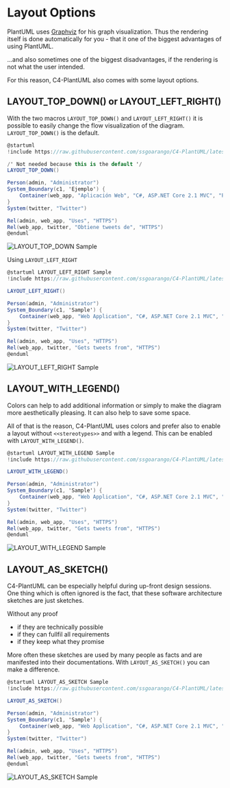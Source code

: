 # Layout Options

PlantUML uses [Graphviz](https://www.graphviz.org/) for his graph visualization. Thus the rendering itself is done automatically for you - that it one of the biggest advantages of using PlantUML.

...and also sometimes one of the biggest disadvantages, if the rendering is not what the user intended.

For this reason, C4-PlantUML also comes with some layout options.

## LAYOUT_TOP_DOWN() or LAYOUT_LEFT_RIGHT()

With the two macros `LAYOUT_TOP_DOWN()` and `LAYOUT_LEFT_RIGHT()` it is possible to easily change the flow visualization of the diagram. `LAYOUT_TOP_DOWN()` is the default.

```csharp
@startuml
!include https://raw.githubusercontent.com/ssgoarango/C4-PlantUML/latest/C4_Container.puml

/' Not needed because this is the default '/
LAYOUT_TOP_DOWN()

Person(admin, "Administrator")
System_Boundary(c1, 'Ejemplo') {
    Container(web_app, "Aplicación Web", "C#, ASP.NET Core 2.1 MVC", "Permite a los usuarios comparar varias secuencias de Twitter")
}
System(twitter, "Twitter")

Rel(admin, web_app, "Uses", "HTTPS")
Rel(web_app, twitter, "Obtiene tweets de", "HTTPS")
@enduml
```

![LAYOUT_TOP_DOWN Sample]("http://www.plantuml.com/plantuml/png/JKzDZnCn3BtdLvXow5GgCrh4YTEMiXA7tNP4fwmuZJo9QOFoCOeTgXNYL_4J-6Ca0hRaOkUzv-VdMnPCahrJBspGBXk2iyZCRxikuQKzMJddAJCb7ODGa5P7tp6V8YOCfzXjtxpg7GOvFjnt3eLO2ZHkYnXjeDJErLfrIzX5WK1aoC146eiboDaoM2wLmD0Np4vWsQdxpUVzSHY7VJ--tp_kcfLIFIMEeK7ZRLZ3ObEhPKaeCIrMwl34Gdvy5tCmc9uQVRE6vTrNyhEBonLyLr3USwRcGjE8yroDPcSrQllhPu17cXO5shvSm-RGjxkxeOmaWjVj3JnysbQknF1M211SPCYSCTdIwEXdJ9ZWM_aZ0vFE57Hj3S5miI9KO_xu6xIHFr1nl9Bg8xb_1ru37fcuRlum3FsXgAhecRtQx2Un5AWWH5At_ZzpIy5axtu3", "Ejemplo LAYOUT_TOP_DOWN")

Using `LAYOUT_LEFT_RIGHT`

```csharp
@startuml LAYOUT_LEFT_RIGHT Sample
!include https://raw.githubusercontent.com/ssgoarango/C4-PlantUML/latest/C4_Container.puml

LAYOUT_LEFT_RIGHT()

Person(admin, "Administrator")
System_Boundary(c1, 'Sample') {
    Container(web_app, "Web Application", "C#, ASP.NET Core 2.1 MVC", "Allows users to compare multiple Twitter timelines")
}
System(twitter, "Twitter")

Rel(admin, web_app, "Uses", "HTTPS")
Rel(web_app, twitter, "Gets tweets from", "HTTPS")
@enduml
```

![LAYOUT_LEFT_RIGHT Sample](http://www.plantuml.com/plantuml/png/xLfjRziu4lwkNy5rFgG1dCP9NvhD9SRwHMc2Svp0KYwtrnO6ROrZOMLI8Ecwlcl_-mrbcP7D28BaDfzM1c9Pd7dccI7ry0NvGoegr7mMEVkamoCk9Dxi5LwEyri0av01SNlkZTltXvUt-ATpsxiTaBtBv78GoLFBA6IF9J5zjtFLNo5wr_znoV69uyY_GXPJGMS4ZUWyKZvyKwqeV6GpO8gCyG-8hDb2qFWX3DIKd3GQcUSp-kq6fAIFu8N_1NByhf7r4Z1Mb3r6GFxd4BmyH0MkbZ5SSgPM7YT9YvpIW2ymEJAXaGJdHnQc9GHVf119MSdU--HAdcWe-sasm8zdEPsVZ_YS1LGicyqrloqMEPmRLeGj7c-JAtdQvY80aVTSzoYGWCef19hcFkdH9P-hSbqSSMJSQ_rvU-yFMzxG-wVhTwuoAO_e-Az7ePDDURYks-vsCXPJoeA529K2HfIOWpr0T7PzEWDIw_1PE2OUPPBSU3LdDLR8X7FzTJxXUlpeC1S2WkO35GphUNP-f1kQf2E0AWZGN90WbEEvb25dTS800aaK9oCWNsaK1jhA-GrOy9IYoNUTgtzxD-pUFlJHBqvykL8S6OUwZn5ssxxdNlh3mVN7Avz4C57QHOIFKvNnmCAtLwCYXB8lR-guV0L3p83AEe5XH4SG7MHUXDh5HVgqHZP689KazIi6r3TwH3uFJ3wjMh_aHy3C1X1HdRASXd79HD5rkEPqN5-3dcpGCoMzgDKEoDeuss3yo9acRyfIAeo2yPJj5EypEpewb_WUdsq9PVDJ2l_b_4YtDu-EQXirG6uJmMTrDEEPlavfsqrrKZiyRDOE2Z5COZQORMDGD-hMnbV-LUgGUDi4xJRDyFpmK3CiXh9v5XWPy0tqFk0REEAYIZ4nwsAioaLzjgOcHiNY8cOnvAv5tYRUhL9SBQnMXRkxbpOVcozOFj6Sq3P48SFYDBRATr-bVFTtLeBtknSl3pdEevXFtmOev7PVgcozAcNJKxILNc_tmkLZmqJb4yq9NG2Hmx1Ngdo3AkNJYnixny7FgLyEE8fNVWLpyx0nYaaMP_AqWYPN4CLGUWE6paOT4bX-a6ejEVmq3OC0s9VkOTAmuNDVu7F_ZC-Wm6VmZ4-lmAUN-YJRnJ6FuOoqY0oJ5QBa4xMW0c-MKi7iDPhSYN16nP9017hZ9y-8FxKCISY8r5ZQmvl7CHSA4JDETy1Z341PiEqhqxLrj2HZpXZUGK0K9weWp3LJm0AqfVCW13R6FDol89OZ7YphUg4_9KcFXsCQ9N4PPuTFJ-A4K1qXPHYiYF6vIkxvP3Du05yXuh7E124fbgNgvltE7NYt_M7xuthdtZXzU_AXRThTV_lkeD_g3It3zwVwOmozFptVlScq7n-_FsrtRI3ByFVaAdjMaBCzrgyFPysclNatErtxl28nBJHeR-r8jofYxvmR7zwqtr_cxkJX6v9ZD1g-86VJ2uNaJrlwaqj-DVnVXBCPC7bKttG-N7OQnNL-GSxsQ2-ky-xdA0_N_jMmvtvq-rrdgdL3cXIT21w11Qkp0-Vx1TcuyBUFHkIxy_ryQsGqKmko6gM9YSakptPTygpJLYMQsZ1LqKrGOvW7QfmmeIGj-z1bdxYfq9VLmuHmYTEGLOQR9nK5OFec03aMpwD-Pf_PsY8dmZRVeVjDbU1iAuzDtaQkb41XE1FFItgrH1OoSR39ss1LYTiHBBvLArzCVjVA5uQhVcneA9OyFIIVLdxvXtpLru0TpXH5QaAIHQYc8IFgvLQ5OnCyPnteRwtogYpo_e5EumWXaR0nec8y3HMIaVMr0x98SFNTwhJqIAvI9LBHoQJwOh63arxhkkyECgktjszEkzrtFsdrPkhu8fEqIQTuRL5-UlvxUaOdgy8fhkddNpE96osmzTFikcs1AdkkJhBZDIjYPNZOWbwPqBRuM-IgoxwLK7dbDwubnTzaaIVxivWpVP-LVUDKAFZPUUDLySG11oIEvfB4rQO9GpPdcl1iMTSnCig-YtZVtDtsKHOpudtwhjs-RFmayJRPxIRUUutaob5iaqEkOd_0_LJtz9Sfzj-AZLPMFnYhT0ZyAbrFuN-rhfiyB5stUBoyhkUGSwn_672ST0DAWrc8Z6ej_HrA9QZY0e_4jrVnu-CwsVVeB8vW_s3r3cVci0MCXZIE4US1HgGLnr4uJjQNDNpKsQkJbdVtkk_ww2A0dBm-9ZV_wkYsLXJnXIHpYMoq5Ee4jCZDvf4AjOpwABmA157X32AC9P7RZvJTAxLgH9pK31kT0KJhh9vetKkGEjwLxzzvQAMDJEiJp4TG4d-2_j87qLcNFu05yrdqVm00 "LAYOUT_LEFT_RIGHT Sample")

## LAYOUT_WITH_LEGEND()

Colors can help to add additional information or simply to make the diagram more aesthetically pleasing.
It can also help to save some space.

All of that is the reason, C4-PlantUML uses colors and prefer also to enable a layout without `<<stereotypes>>` and with a legend.
This can be enabled with `LAYOUT_WITH_LEGEND()`.

```csharp
@startuml LAYOUT_WITH_LEGEND Sample
!include https://raw.githubusercontent.com/ssgoarango/C4-PlantUML/latest/C4_Container.puml

LAYOUT_WITH_LEGEND()

Person(admin, "Administrator")
System_Boundary(c1, 'Sample') {
    Container(web_app, "Web Application", "C#, ASP.NET Core 2.1 MVC", "Allows users to compare multiple Twitter timelines")
}
System(twitter, "Twitter")

Rel(admin, web_app, "Uses", "HTTPS")
Rel(web_app, twitter, "Gets tweets from", "HTTPS")
@enduml
```
![LAYOUT_WITH_LEGEND Sample](https://www.plantuml.com/plantuml/png/0/xLfjS-8u4lwUglm7BPagCZS9aCmRboBKyk9CKaU0mkHoUpDRbC02N6jRFaaU9hix__tKVW5iRB1ZoCrLhLCLm6frFq-tBBLR-faBp8HZ6aWGBewFYgZrxhnlO4iyt7VEq5V2k4ujT56gb2hGEXV2vbVbyamNSsTScb2pFD0dc6cqgnER6EMrxiT7hZvgKCRXsydE2thyD3Fe61lebT9HxfNkS7JJa_zQlKvlWAvHuUJ6lGgUSbKy6RerUuRseTAwxNgwrRj_ArBrnIK8yDzqoyOCcqWZK-mOOaY-YOQXpooJM09Dv3_2me8BXkr7NHDpT5cfh3UO-DizuHpFYAh_Jj35-qgu8oCJWQsPGT0VnqT8NghKJQXuiiaDjOJNwT9hudEiqONaYgROuEJuw7i4BHPuZFa-L3KOeuj0Zni-TFB1lRnRe33XzjBEzmIcjTgOEfQ6sLEzleGQnPE0lx9X_frxURURb6c49JR0I27IItnED1zU4NNm4tL4Xj4pTQo9W0UYq_Ybzp0SDTIH-WzbsBezVRrETumdlyqO4FNnA8hIRBVMHUROqXPC5u9OI327n8my8Dh59a655ZNr2LAnnT6zAeU-DmhHb5Bug4qfZ4omTCs8Ld_4p9BUlAgLeQ6EMenWGJGfpf2cyud3uPa-GnOX6aU2eZ51Nx6XQo0bIH9B2tZ6aXxs-gDsxx4Bd0MrNGrK22g1wn1ejzzEBHtbPZWQt7sw7O8UWqm5A6BwR2wswIdAUBe3I2TP9XN7-ez3NIS4C7mrJwUl97NCpz0h0u-98R7yn8Xmc8MAg-UpS7rTVEC9l2aMK6WKOuvacwia2ZUzMVa9Ops5zIzMZSkduKhUYSnXRuhrp_8kw7bJ_BLM1h5wUh3WpG4nCFpYSztEvLsfQEHJl93St2-NQsIN4Ruk52HfNtBjVj07NVcTKlXsbr519dChe_62r_kBLIvxVezwlVxPqniul5mkn8p-MB2dhwQCcW2ChWq_ZyL6onagd9_N0MyQFyGgy81kCn6uADvKejERShxBIgPsVfwMJ9B-J8nYxILQx18v4OqfonoYr17QPY9RgB96wjdaQjaYjZU6jIoHQsSE6Qnb6UBMpXsmh0RfmZeugNWR--6LQFKXCws7VWPI3xaPPJDd7vYEVI0-YHOxcGb1LfU1KYStewm6PPvvS5BnDlR3Az7g83CjD_dEm6kGcrHcY_0sS7XU2LRsn6treebkYM4Jbk-zHQeABK6GmC8FTFvvhciQiNvjdyFz5EH1rSDMLGzPL0ssgXfaKTNPggeJgwg8_lQSArGLwYi3jTSTDJ-j5PmgrNUN7vk5zShKluRAeDleZEB4FrJXRrrS_KKTAlTXgOkB3zLcErPfdFZVtUkvHQ_OEWmCH6fvLPXmiSMhMSJKtuwFTZGt8tMFg3-bn7gLflBnRVF3pRPY4VacaLdO6Bq8sgIuHc1N6_2t3JP_ueAO1qOR6ISHa6zR7szQbLI-VH6qISCxdM-3wkQFxDeLnX_VitieVJxU3Mz77UMJqcr30KzEpGJn9KUewCtazEmLz8wF_hn6eKl-7aenzATigaMdYRelWxodtXTAUZgNqe7RmzqYNgcxebvWeefZHCEALzqaDOzWt6gl60Gs2_AjytsNn6PrCbGMzEv2ZMyvGMAEKXSZOsr0WOpm2OktzSNwOla2wSnkCJnIledK13UNWknCOmncOfi1GomArHq_gIalfuyiJ6DjP6Avs-mMmy-BQGwcUujfBjhjyIRfvPRSleAwOMIDwAQnVKQrFOwFQpp5VOHLMYJR0hkJRwQuxcrNIO6DEPlfd8nsRp0bxWKLLcfIlSNwJq8UYvwA-BVN_EzLBPd0DEwwoY3yMlFkRRNTVh_Nrvg9p9wmRX6sjh-SDlCAxoudYcnaO9liOhQaTsQD_n_8_yeSSsQEijkcrptTon7mCXbcAp0NinVjrxrYbyyCEw4eFAopB0ExqErQvDEZZ2mSgG1lXnotK0SkZLkuNjYZYV1shA-7TkdULk4bqrnBub9BR1LUjoQ68sUku4GSmukITohEuOG1O_c0RZyWLpOnp7lorcXfgsGxfW7afIrgkcVEn9oWAJKCxuoKN2C9md9-33NhZBldPwHjPD09DemdKB946MF2NNCdr2PNg86uxZu_oq2LeBNFT5Dw1X5_jhcIZZLjQi5tj91STSkrlfgtv0qEAjtkgcFRb0a0lQx1b-NeT4q5frEnm8m44sMWw3Mo3OVBUPdQXaSx8idzmqB64y2mv3Sv4AGZF5m1MXVF7OH4aytOqNHYJIHnDL26sMIkoq4iYO4HZNmb1eNLe9Jp56EhTz_lTM4n3cK-rVVDvarbpvcFppPt_d1ISQ_4d27AA2Pd-5XjLDlLhTdEZuhshmpdXJ8SLouQdK3E7nqlbGdvvWwS2Qs6VBPrUpkw0sP2AG1lXtpeJ2YdH_y7cL0gb-PuvuwVWewF_5elramTzgiRyAbpmR2WRe8JhI5CBivGKSMcN7UBhrUdmOEaV4768spRKjCZ6QE6RHioom7u1SYSJivGG-sNkifGTf7BwsNf0jt_imLj3KXaE2Ggp3ry31w15TXq3A738ZzSmAbeXeHk4aXsEA3x7W0y5LwprEGB5bnwSERHvxQ2zi1bR_bvEnpsrOAtZxz2ljBqYSXrNom8VC1MSwZFyT7FCZeoPVel "LAYOUT_WITH_LEGEND() Sample")

## LAYOUT_AS_SKETCH()

C4-PlantUML can be especially helpful during up-front design sessions.
One thing which is often ignored is the fact, that these software architecture sketches are just sketches.

Without any proof

* if they are technically possible
* if they can fullfil all requirements
* if they keep what they promise

More often these sketches are used by many people as facts and are manifested into their documentations.
With `LAYOUT_AS_SKETCH()` you can make a difference.

```csharp
@startuml LAYOUT_AS_SKETCH Sample
!include https://raw.githubusercontent.com/ssgoarango/C4-PlantUML/latest/C4_Container.puml

LAYOUT_AS_SKETCH()

Person(admin, "Administrator")
System_Boundary(c1, 'Sample') {
    Container(web_app, "Web Application", "C#, ASP.NET Core 2.1 MVC", "Allows users to compare multiple Twitter timelines")
}
System(twitter, "Twitter")

Rel(admin, web_app, "Uses", "HTTPS")
Rel(web_app, twitter, "Gets tweets from", "HTTPS")
@enduml
```

![LAYOUT_AS_SKETCH Sample](https://www.plantuml.com/plantuml/png/0/xLfjS-8u4lwUglm7BPagCZS9aCmRboBKyk9CKaU0mkHoUpDRbC02N6jRFaaU9hix__tKVW5iRB1ZoCrLhLCLm6frFq-tBBLR-faBp8HZ6aWGBewFYgZrxhnlO4iyt7VEq5V2k4ujT56gb2hGEXV2vbVbyamNSsTScb2pFD0dc6cqgnER6EMrxiT7hZvgKCRXsydE2thyD3Fe61lebT9HxfNkS7JJa_zQlKvlWAvHuUJ6lGgUSbKy6RerUuRseTAwxNgwrRj_ArBrnIK8yDzqoyOCcqWZK-mOOaY-YOQXpooJM09Dv3_2me8BXkr7NHDpT5cfh3UO-DizuHpFYAh_Jj35-qgu8oCJWQsPGT0VnqT8NghKJQXuiiaDjOJNwT9hudEiqONaYgROuEJuw7i4BHPuZFa-L3KOeuj0Zni-TFB1lRnRe33XzjBEzmIcjTgOEfQ6sLEzleGQnPE0lx9X_frxURURb6c49JR0I27IItnED1zU4NNm4tL4Xj4pTQo9W0UYq_Ybzp0SDTIH-WzbsBezVRrETumdlyqO4FNnA8hIRBVMHUROqXPC5u9OI327n8my8Dh59a655ZNr2LAnnT6zAeU-DmhHb5Bug4qfZ4omTCs8Ld_4p9BUlAgLeQ6EMenWGJGfpf2cyud3uPa-GnOX6aU2eZ51Nx6XQo0bIH9B2tZ6aXxs-gDsxx4Bd0MrNGrK22g1wn1ejzzEBHtbPZWQt7sw7O8UWqm5A6BwR2wswIdAUBe3I2TP9XN7-ez3NIS4C7mrJwUl97NCpz0h0u-98R7yn8Xmc8MAg-UpS7rTVEC9l2aMK6WKOuvacwia2ZUzMVa9Ops5zIzMZSkduKhUYSnXRuhrp_8kw7bJ_BLM1h5wUh3WpG4nCFpYSztEvLsfQEHJl93St2-NQsIN4Ruk52HfNtBjVj07NVcTKlXsbr519dChe_62r_kBLIvxVezwlVxPqniul5mkn8p-MB2dhwQCcW2ChWq_ZyL6onagd9_N0MyQFyGgy81kCn6uADvKejERShxBIgPsVfwMJ9B-J8nYxILQx18v4OqfonoYr17QPY9RgB96wjdaQjaYjZU6jIoHQsSE6Qnb6UBMpXsmh0RfmZeugNWR--6LQFKXCws7VWPI3xaPPJDd7vYEVI0-YHOxcGb1LfU1KYStewm6PPvvS5BnDlR3Az7g83CjD_dEm6kGcrHcY_0sS7XU2LRsn6treebkYM4Jbk-zHQeABK6GmC8FTFvvhciQiNvjdyFz5EH1rSDMLGzPL0ssgXfaKTNPggeJgwg8_lQSArGLwYi3jTSTDJ-j5PmgrNUN7vk5zShKluRAeDleZEB4FrJXRrrS_KKTAlTXgOkB3zLcErPfdFZVtUkvHQ_OEWmCH6fvLPXmiSMhMSJKtuwFTZGt8tMFg3-bn7gLflBnRVF3pRPY4VacaLdO6Bq8sgIuHc1N6_2t3JP_ueAO1qOR6ISHa6zR7szQbLI-VH6qISCxdM-3wkQFxDeLnX_VitieVJxU3Mz77UMJqcr30KzEpGJn9KUewCtazEmLz8wF_hn6eKl-7aenzATigaMdYRelWxodtXTAUZgNqe7RmzqYNgcxebvWeefZHCEALzqaDOzWt6gl60Gs2_AjytsNn6PrCbGMzEv2ZMyvGMAEKXSZOsr0WOpm2OktzSNwOla2wSnkCJnIledK13UNWknCOmncOfi1GomArHq_gIalfuyiJ6DjP6Avs-mMmy-BQGwcUujfBjhjyIRfvPRSleAwOMIDwAQnVKQrFOwFQpp5VOHLMYJR0hkJRwQuxcrNIO6DEPlfd8nsRp0bxWKLLcfIlSNwJq8UYvwA-BVN_EzLBPd0DEwwoY3yMlFkRRNTVh_Nrvg9p9wmRX6sjh-SDlCAxoudYcnaO9liOhQaTsQD_n_8_yeSSsQEijkcrptTon7mCXbcAp0NinVjrxrYbyyCEw4eFAopB0ExqErQvDEZZ2mSgG1lXnotK0SkZLkuNjYZYV1shA-7TkdULk4bqrnBub9BR1LUjoQ68sUku4GSmukITohEuOG1O_c0RZyWLpOnp7lorcXfgsGxfW7afIrgkcVEn9oWAJKCxuoKN2C9md9-33NhZBldPwHjPD09DemdKB946MF2NNCdr2PNg86uxZu_oq2LeBNFT5Dw1X5_jhcIZZLjQi5tj91STSkrlfgtv0qEAjtkgcFRb0a0lQx1b-NeT4q5frEnm8m44sMWw3Mo3OVBUPdQXaSx8idzmqB64y2mv3Sv4AGZF5m1MXVF7OH4aytOqNHYJIHnDL26sMIkoq4iYO4HZNmb1eNLe9Jp56EhTz_lTM4n3cK-rVVDvarbpvcFppPt_d1ISQ_4d27AA2Pd-5XjLDlLhTdEZuhshmpdXJ8SLouQdK3E7nqlbGdvvWwS2Qs6VBPrUpkw0sP2AG1lXtpeJ2YdH_y7cL0gb-PuvuuxcNnyv5TwiMRgi5lTW4-T2uO5TTERQ0LXSd66YYesvQfRVBqw2nwav0io7c7RbfeUoHWrRDkGEGw0Bq3UT7A66cg_r5M6iejSN2zB5-Z-doreQq0Qmo5DOUxHO_07hB-cOmWTblZX0iv4CoHqaq2gmm7Tzm3WgV2QfIPViE3IWnEFFhSLj0SkUylFs-6mhnQyNVmLyfMcJqIk-c91u0CscaDzVfQHaUdIVm40 "LAYOUT_AS_SKETCH() Sample")

